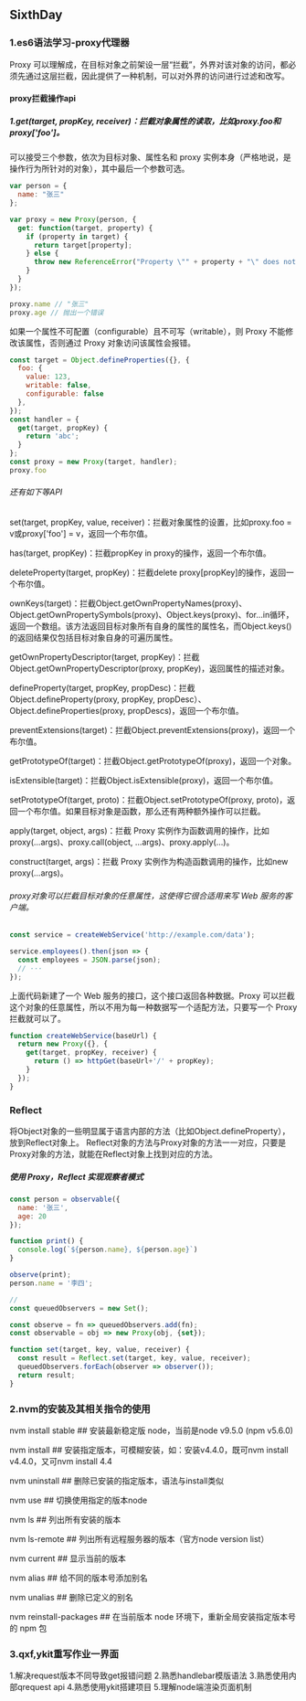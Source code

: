 ## SixthDay
### 1.es6语法学习-proxy代理器
Proxy 可以理解成，在目标对象之前架设一层“拦截”，外界对该对象的访问，都必须先通过这层拦截，因此提供了一种机制，可以对外界的访问进行过滤和改写。
#### proxy拦截操作api
##### 1.get(target, propKey, receiver)：拦截对象属性的读取，比如proxy.foo和proxy['foo']。
可以接受三个参数，依次为目标对象、属性名和 proxy 实例本身（严格地说，是操作行为所针对的对象），其中最后一个参数可选。
```javascript
var person = {
  name: "张三"
};

var proxy = new Proxy(person, {
  get: function(target, property) {
    if (property in target) {
      return target[property];
    } else {
      throw new ReferenceError("Property \"" + property + "\" does not exist.");
    }
  }
});

proxy.name // "张三"
proxy.age // 抛出一个错误
```

如果一个属性不可配置（configurable）且不可写（writable），则 Proxy 不能修改该属性，否则通过 Proxy 对象访问该属性会报错。
```javascript
const target = Object.defineProperties({}, {
  foo: {
    value: 123,
    writable: false,
    configurable: false
  },
});
const handler = {
  get(target, propKey) {
    return 'abc';
  }
};
const proxy = new Proxy(target, handler);
proxy.foo
```
###### 还有如下等API
set(target, propKey, value, receiver)：拦截对象属性的设置，比如proxy.foo = v或proxy['foo'] = v，返回一个布尔值。

has(target, propKey)：拦截propKey in proxy的操作，返回一个布尔值。

deleteProperty(target, propKey)：拦截delete proxy[propKey]的操作，返回一个布尔值。

ownKeys(target)：拦截Object.getOwnPropertyNames(proxy)、Object.getOwnPropertySymbols(proxy)、Object.keys(proxy)、for...in循环，返回一个数组。该方法返回目标对象所有自身的属性的属性名，而Object.keys()的返回结果仅包括目标对象自身的可遍历属性。

getOwnPropertyDescriptor(target, propKey)：拦截Object.getOwnPropertyDescriptor(proxy, propKey)，返回属性的描述对象。

defineProperty(target, propKey, propDesc)：拦截Object.defineProperty(proxy, propKey, propDesc）、Object.defineProperties(proxy, propDescs)，返回一个布尔值。

preventExtensions(target)：拦截Object.preventExtensions(proxy)，返回一个布尔值。

getPrototypeOf(target)：拦截Object.getPrototypeOf(proxy)，返回一个对象。

isExtensible(target)：拦截Object.isExtensible(proxy)，返回一个布尔值。

setPrototypeOf(target, proto)：拦截Object.setPrototypeOf(proxy, proto)，返回一个布尔值。如果目标对象是函数，那么还有两种额外操作可以拦截。

apply(target, object, args)：拦截 Proxy 实例作为函数调用的操作，比如proxy(...args)、proxy.call(object, ...args)、proxy.apply(...)。

construct(target, args)：拦截 Proxy 实例作为构造函数调用的操作，比如new proxy(...args)。

###### proxy对象可以拦截目标对象的任意属性，这使得它很合适用来写 Web 服务的客户端。
```javascript
const service = createWebService('http://example.com/data');

service.employees().then(json => {
  const employees = JSON.parse(json);
  // ···
});
```
上面代码新建了一个 Web 服务的接口，这个接口返回各种数据。Proxy 可以拦截这个对象的任意属性，所以不用为每一种数据写一个适配方法，只要写一个 Proxy 拦截就可以了。
```javascript
function createWebService(baseUrl) {
  return new Proxy({}, {
    get(target, propKey, receiver) {
      return () => httpGet(baseUrl+'/' + propKey);
    }
  });
}
```
### Reflect
将Object对象的一些明显属于语言内部的方法（比如Object.defineProperty），放到Reflect对象上。
Reflect对象的方法与Proxy对象的方法一一对应，只要是Proxy对象的方法，就能在Reflect对象上找到对应的方法。

##### 使用 Proxy，Reflect 实现观察者模式
```javascript
const person = observable({
  name: '张三',
  age: 20
});

function print() {
  console.log(`${person.name}, ${person.age}`)
}

observe(print);
person.name = '李四';

//
const queuedObservers = new Set();

const observe = fn => queuedObservers.add(fn);
const observable = obj => new Proxy(obj, {set});

function set(target, key, value, receiver) {
  const result = Reflect.set(target, key, value, receiver);
  queuedObservers.forEach(observer => observer());
  return result;
}
```

### 2.nvm的安装及其相关指令的使用
nvm install stable ## 安装最新稳定版 node，当前是node v9.5.0 (npm v5.6.0)

nvm install <version> ## 安装指定版本，可模糊安装，如：安装v4.4.0，既可nvm install v4.4.0，又可nvm install 4.4

nvm uninstall <version> ## 删除已安装的指定版本，语法与install类似

nvm use <version> ## 切换使用指定的版本node

nvm ls ## 列出所有安装的版本

nvm ls-remote ## 列出所有远程服务器的版本（官方node version list）

nvm current ## 显示当前的版本

nvm alias <name> <version> ## 给不同的版本号添加别名

nvm unalias <name> ## 删除已定义的别名

nvm reinstall-packages <version> ## 在当前版本 node 环境下，重新全局安装指定版本号的 npm 包
### 3.qxf,ykit重写作业一界面
1.解决request版本不同导致get报错问题
2.熟悉handlebar模版语法
3.熟悉使用内部qrequest api
4.熟悉使用ykit搭建项目
5.理解node端渲染页面机制